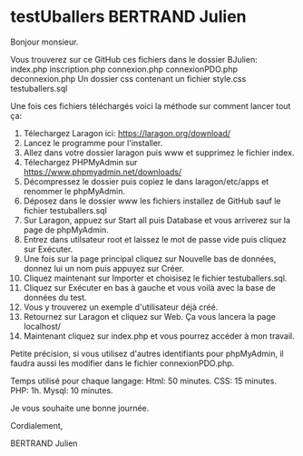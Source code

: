 # testUballers BERTRAND Julien

Bonjour monsieur.

Vous trouverez sur ce GitHub ces fichiers dans le dossier BJulien:
index.php
inscription.php
connexion.php
connexionPDO.php
deconnexion.php
Un dossier css contenant un fichier style.css
testuballers.sql

Une fois ces fichiers téléchargés voici la méthode sur comment lancer tout ça:

1. Télechargez Laragon ici: https://laragon.org/download/
2. Lancez le programme pour l'installer.
3. Allez dans votre dossier laragon puis www et supprimez le fichier index.
4. Télechargez PHPMyAdmin sur https://www.phpmyadmin.net/downloads/
5. Décompressez le dossier puis copiez le dans laragon/etc/apps et renommer le phpMyAdmin.
6. Déposez dans le dossier www les fichiers installez de GitHub sauf le fichier testuballers.sql
7. Sur Laragon, appuez sur Start all puis Database et vous arriverez sur la page de phpMyAdmin.
8. Entrez dans utilsateur root et laissez le mot de passe vide puis cliquez sur Exécuter.
9. Une fois sur la page principal cliquez sur Nouvelle bas de données, donnez lui un nom puis appuyez sur Créer.
11. Cliquez maintenant sur Importer et choisisez le fichier testuballers.sql.
10. Cliquez sur Exécuter en bas à gauche et vous voilà avec la base de données du test.
11. Vous y trouverez un exemple d'utilisateur déjà créé.
12. Retournez sur Laragon et cliquez sur Web. Ça vous lancera la page localhost/
13. Maintenant cliquez sur index.php et vous pourrez accéder à mon travail.

Petite précision, si vous utilisez d'autres identifiants pour phpMyAdmin, il faudra aussi les modifier dans le fichier connexionPDO.php.

Temps utilisé pour chaque langage:
Html: 50 minutes.
CSS: 15 minutes.
PHP: 1h.
Mysql: 10 minutes.

Je vous souhaite une bonne journée.

Cordialement,

BERTRAND Julien
